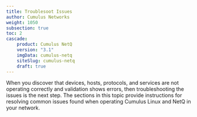 ```yaml
---
title: Troublesoot Issues
author: Cumulus Networks
weight: 1050
subsection: true
toc: 2
cascade:
    product: Cumulus NetQ
    version: "3.1"
    imgData: cumulus-netq
    siteSlug: cumulus-netq
    draft: true
---
```


When you discover that devices, hosts, protocols, and services are not operating correctly and validation shows errors, then troubleshooting the issues is the next step. The sections in this topic provide instructions for resolving common issues found when operating Cumulus Linux and NetQ in your network.
